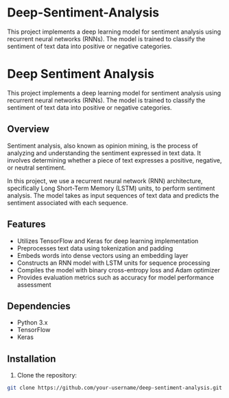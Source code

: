 # Deep-Sentiment-Analysis
This project implements a deep learning model for sentiment analysis using recurrent neural networks (RNNs). The model is trained to classify the sentiment of text data into positive or negative categories.


# Deep Sentiment Analysis

This project implements a deep learning model for sentiment analysis using recurrent neural networks (RNNs). The model is trained to classify the sentiment of text data into positive or negative categories.

## Overview

Sentiment analysis, also known as opinion mining, is the process of analyzing and understanding the sentiment expressed in text data. It involves determining whether a piece of text expresses a positive, negative, or neutral sentiment.

In this project, we use a recurrent neural network (RNN) architecture, specifically Long Short-Term Memory (LSTM) units, to perform sentiment analysis. The model takes as input sequences of text data and predicts the sentiment associated with each sequence.

## Features

- Utilizes TensorFlow and Keras for deep learning implementation
- Preprocesses text data using tokenization and padding
- Embeds words into dense vectors using an embedding layer
- Constructs an RNN model with LSTM units for sequence processing
- Compiles the model with binary cross-entropy loss and Adam optimizer
- Provides evaluation metrics such as accuracy for model performance assessment

## Dependencies

- Python 3.x
- TensorFlow
- Keras

## Installation

1. Clone the repository:

```bash
git clone https://github.com/your-username/deep-sentiment-analysis.git
